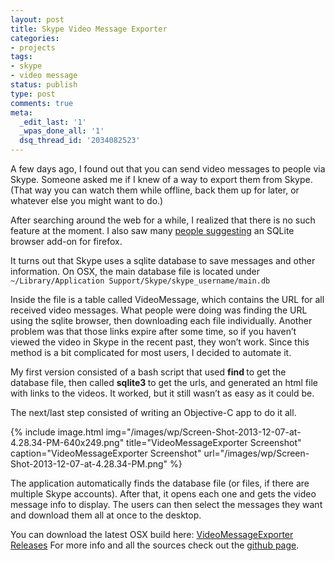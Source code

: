 ```yaml
---
layout: post
title: Skype Video Message Exporter
categories:
- projects
tags:
- skype
- video message
status: publish
type: post
comments: true
meta:
  _edit_last: '1'
  _wpas_done_all: '1'
  dsq_thread_id: '2034082523'
---
```

A few days ago, I found out that you can send video messages to people via Skype. Someone asked me if I knew of a way to export them from Skype. (That way you can watch them while offline, back them up for later, or whatever else you might want to do.)

After searching around the web for a while, I realized that there is no such feature at the moment. I also saw many <a href="http://community.skype.com/t5/Windows-desktop-client/Save-a-received-Video-Message/td-p/1716649">people suggesting</a> an SQLite browser add-on for firefox.

It turns out that Skype uses a sqlite database to save messages and other information. On OSX, the main database file is located under `~/Library/Application Support/Skype/skype_username/main.db`

Inside the file is a table called VideoMessage, which contains the URL for all received video messages. What people were doing was finding the URL using the sqlite browser, then downloading each file individually. Another problem was that those links expire after some time, so if you haven’t viewed the video in Skype in the recent past, they won’t work. Since this method is a bit complicated for most users, I decided to automate it.

My first version consisted of a bash script that used <strong>find </strong>to get the database file, then called <strong>sqlite3 </strong>to get the urls, and generated an html file with links to the videos. It worked, but it still wasn’t as easy as it could be.

The next/last step consisted of writing an Objective-C app to do it all.

{% include image.html
            img="/images/wp/Screen-Shot-2013-12-07-at-4.28.34-PM-640x249.png"
            title="VideoMessageExporter Screenshot"
            caption="VideoMessageExporter Screenshot"
            url="/images/wp/Screen-Shot-2013-12-07-at-4.28.34-PM.png" %}

The application automatically finds the database file (or files, if there are multiple Skype accounts). After that, it opens each one and gets the video message info to display. The users can then select the messages they want and download them all at once to the desktop.

You can download the latest OSX build here: <a href="https://github.com/alvarop/VideoMessageExporter/releases">VideoMessageExporter Releases</a>
For more info and all the sources check out the <a href="https://github.com/alvarop/VideoMessageExporter">github page</a>.
